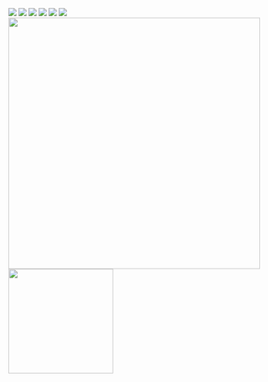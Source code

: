 <!-- <a href="https://bertamatu.netlify.app/" target="_blank"><img src="https://github.com/bertamatu/bertamatu/blob/master/bertamatu500.gif" align="right" alt="portfolio-image" width="400" height="auto"></a> -->
<a href="https://linkedin.com/in/dkvenz/" target="_blank"><img src="https://img.icons8.com/clouds/100/000000/linkedin.png"/></a>
<a href="https://www.instagram.com/dk.venz/" target="_blank"><img src="https://img.icons8.com/clouds/100/000000/instagram-new--v1.png"/></a>
<a href="https://www.facebook.com/DKvenz/" target="_blank"><img src="https://img.icons8.com/clouds/100/000000/facebook-new.png"/></a>
<a href="https://www.youtube.com/channel/UC0Tz-2jPYoqBDiLhXUcm11w?sub_confirmation=1/" target="_blank"><img src="https://img.icons8.com/clouds/100/000000/youtube-play.png"/></a>
<a href="mailto:reydhika@gmail.com" target="_blank"><img src="https://img.icons8.com/clouds/100/000000/apple-mail.png"/></a>
<a href="https://dribbble.com/dkvenz/" target="_blank"><img src="https://img.icons8.com/clouds/100/000000/dribbble.png"/></a>
<br>
<img src="https://github-readme-stats.vercel.app/api?username=DKvenz&show_icons=true&count_private=true" width="500" height="auto"/>
<img src="https://github-readme-stats.vercel.app/api/top-langs/?username=DKvenz&layout=compact/" width="208" height="auto"/>
